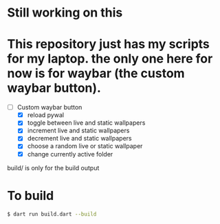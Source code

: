 # Still working on this
# This repository just has my scripts for my laptop. the only one here for now is for waybar (the custom waybar button).
- [ ] Custom waybar button
  - [x] reload pywal
  - [x] toggle between live and static wallpapers
  - [x] increment live and static wallpapers
  - [x] decrement live and static wallpapers
  - [x] choose a random live or static wallpaper
  - [x] change currently active folder

build/ is only for the build output

# To build
```bash
$ dart run build.dart --build
```
